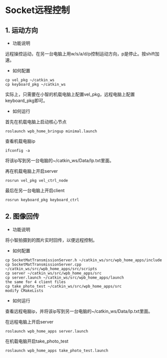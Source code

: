 # Socket远程控制

## 1. 运动方向

- 功能说明

远程操控运动，在另一台电脑上用w/s/a/d/p控制运动方向，p是停止。按shift加速。

- 如何配置

~~~
cp vel_pkg ~/catkin_ws
cp keyboard_pkg ~/catkin_ws
~~~

实际上，只需要在小智的机载电脑上配置vel_pkg，远程电脑上配置keyboard_pkg即可。

- 如何运行

首先在机载电脑上启动核心节点

~~~
roslaunch wpb_home_bringup minimal.launch
~~~

查看机载电脑ip

~~~
ifconfig -a
~~~

将该ip写到另一台电脑的~/catkin_ws/Data/Ip.txt里面。

再在机载电脑上开启server

~~~
rosrun vel_pkg vel_ctrl_node
~~~

最后在另一台电脑上开启client

~~~
rosrun keyboard_pkg keyboard_ctrl
~~~

## 2. 图像回传

- 功能说明

将小智拍摄到的图片实时回传，以便远程控制。

- 如何配置

~~~
cp SocketMatTransmissionServer.h ~/catkin_ws/src/wpb_home_apps/include
cp SocketMatTransmissionServer.cpp ~/catkin_ws/src/wpb_home_apps/src/scripts
cp server ~/catkin_ws/src/wpb_home_apps/src
cp server.launch ~/catkin_ws/src/wpb_home_apps/launch
the same for 4 client files
cp take_photo_test ~/catkin_ws/src/wpb_home_apps/src
modify CMakeLists 
~~~

- 如何运行

查看远程电脑ip，并将该ip写到另一台电脑的~/catkin_ws/Data/Ip.txt里面。

在远程电脑上开启server

~~~
roslaunch wpb_home_apps server.launch
~~~

在机载电脑开启take_photo_test

~~~
roslaunch wpb_home_apps take_photo_test.launch
~~~

